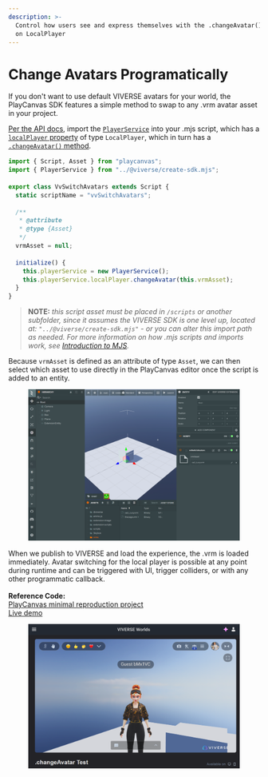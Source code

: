 ```yaml
---
description: >-
  Control how users see and express themselves with the .changeAvatar() method
  on LocalPlayer
---
```


# Change Avatars Programatically

If you don't want to use default VIVERSE avatars for your world, the PlayCanvas SDK features a simple method to swap to any .vrm avatar asset in your project.

[Per the API docs](https://viveportsoftware.github.io/pc-lib/index.html), import the [`PlayerService`](https://viveportsoftware.github.io/pc-lib/interfaces/IPlayerService.html) into your .mjs script, which has a [`localPlayer` property](https://viveportsoftware.github.io/pc-lib/interfaces/ILocalPlayer.html) of type `LocalPlayer`, which in turn has a [`.changeAvatar()` method](https://viveportsoftware.github.io/pc-lib/interfaces/ILocalPlayer.html#changeAvatar.changeAvatar-1).

```javascript
import { Script, Asset } from "playcanvas";
import { PlayerService } from "../@viverse/create-sdk.mjs";

export class VvSwitchAvatars extends Script {
  static scriptName = "vvSwitchAvatars";

  /**
   * @attribute
   * @type {Asset}
   */
  vrmAsset = null;

  initialize() {
    this.playerService = new PlayerService();
    this.playerService.localPlayer.changeAvatar(this.vrmAsset);
  }
}

```

> **NOTE:** _this script asset must be placed in `/scripts` or another subfolder, since it assumes the VIVERSE SDK is one level up, located at: `"../@viverse/create-sdk.mjs"` - or you can alter this import path as needed. For more information on how .mjs scripts and imports work, see_ [_Introduction to MJS_](introduction-to-mjs.md)_._

Because `vrmAsset` is defined as an attribute of type `Asset`, we can then select which asset to use directly in the PlayCanvas editor once the script is added to an entity.

<figure><img src="../../.gitbook/assets/image (1) (1).png" alt=""><figcaption></figcaption></figure>

When we publish to VIVERSE and load the experience, the .vrm is loaded immediately. Avatar switching for the local player is possible at any point during runtime and can be triggered with UI, trigger colliders, or with any other programmatic callback.\
\
**Reference Code:**\
[PlayCanvas minimal reproduction project](https://playcanvas.com/project/1350550/overview/changeavatar-demo)\
[Live demo](https://create.viverse.com/DApMQ7h)

<figure><img src="../../.gitbook/assets/image (3).png" alt=""><figcaption></figcaption></figure>
